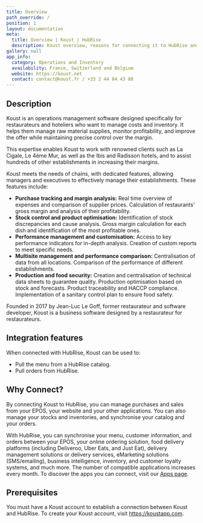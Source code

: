 ```yaml
---
title: Overview
path_override: /
position: 1
layout: documentation
meta:
  title: Overview | Koust | HubRise
  description: Koust overview, reasons for connecting it to HubRise and summary of integrated features.
gallery: null
app_info:
  category: Operations and Inventory
  availability: France, Switzerland and Belgium
  website: https://koust.net
  contact: contact@koust.fr / +33 2 44 84 43 88
---
```


## Description

Koust is an operations management software designed specifically for restaurateurs and hoteliers who want to manage costs and inventory. It helps them manage raw material supplies, monitor profitability, and improve the offer while maintaining precise control over the margin.

This expertise enables Koust to work with renowned clients such as La Cigale, Le 4ème Mur, as well as the Ibis and Radisson hotels, and to assist hundreds of other establishments in increasing their margins.

Koust meets the needs of chains, with dedicated features, allowing managers and executives to effectively manage their establishments. These features include:

- **Purchase tracking and margin analysis:** Real time overview of expenses and comparison of supplier prices. Calculation of restaurants' gross margin and analysis of their profitability.
- **Stock control and product optimisation:** Identification of stock discrepancies and cause analysis. Gross margin calculation for each dish and identification of the most profitable ones.
- **Performance management and customisation:** Access to key performance indicators for in-depth analysis. Creation of custom reports to meet specific needs.
- **Multisite management and performance comparison:** Centralisation of data from all locations. Comparison of the performance of different establishments.
- **Production and food security:** Creation and centralisation of technical data sheets to guarantee quality. Production optimisation based on stock and forecasts. Product traceability and HACCP compliance. Implementation of a sanitary control plan to ensure food safety.

Founded in 2017 by Jean-Luc Le Goff, former restaurateur and software developer, Koust is a business software designed by a restaurateur for restaurateurs.

## Integration features

When connected with HubRise, Koust can be used to:

- Pull the menu from a HubRise catalog.
- Pull orders from HubRise.

## Why Connect?

By connecting Koust to HubRise, you can manage purchases and sales from your EPOS, your website and your other applications. You can also manage your stocks and inventories, and synchronise your catalog and your orders.

With HubRise, you can synchronise your menu, customer information, and orders between your EPOS, your online ordering solution, food delivery platforms (including Deliveroo, Uber Eats, and Just Eat), delivery management solutions or delivery services, eMarketing solutions (SMS/emailing), business intelligence, inventory, and customer loyalty systems, and much more. The number of compatible applications increases every month. To discover the apps you can connect, visit our [Apps page](/apps).

## Prerequisites

You must have a Koust account to establish a connection between Koust and HubRise. To create your Koust account, visit https://koustapp.com.

